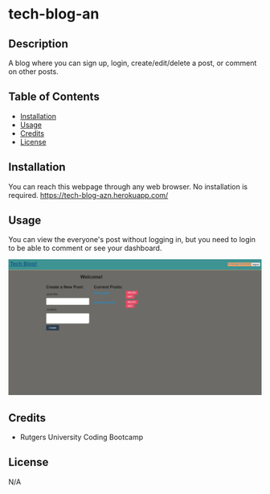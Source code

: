 # tech-blog-an

## Description

A blog where you can sign up, login, create/edit/delete a post, or comment on other posts.

## Table of Contents

- [Installation](#installation)
- [Usage](#usage)
- [Credits](#credits)
- [License](#license)

## Installation

You can reach this webpage through any web browser. No installation is required.
https://tech-blog-azn.herokuapp.com/

## Usage

You can view the everyone's post without logging in, but you need to login to be able to comment or see your dashboard.

![screenshot of the tech blog](./public/images/screenshot.png)

## Credits

- Rutgers University Coding Bootcamp

## License

N/A